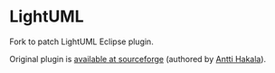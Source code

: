 LightUML
========

Fork to patch LightUML Eclipse plugin.

Original plugin is [available at sourceforge](http://sourceforge.net/projects/lightuml/)
(authored by [Antti Hakala](http://sourceforge.net/users/antti_hakala)).

